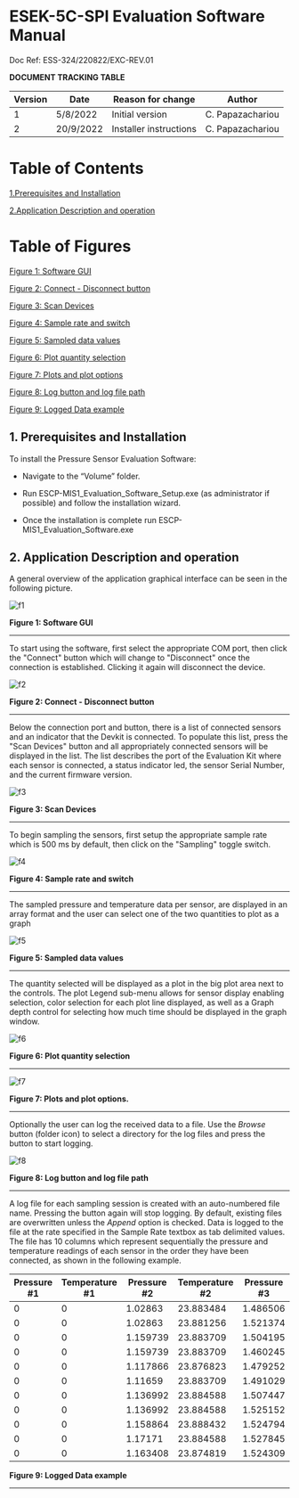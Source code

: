# ESEK-5C-SPI Evaluation Software Manual

Doc Ref: ESS-324/220822/EXC-REV.01

**DOCUMENT TRACKING TABLE**

| **Version** | **Date** | **Reason for change** | **Author** |
| --- | --- | --- | --- |
| 1 | 5/8/2022 | Initial version | C. Papazachariou |
| 2 | 20/9/2022 | Installer instructions | C. Papazachariou |

# **Table of Contents**

[1.Prerequisites and Installation](#c1)

[2.Application Description and operation](#c2)

# **Table of Figures**

[Figure 1: Software GUI](#f1)

[Figure 2: Connect - Disconnect button](#f2)

[Figure 3: Scan Devices](#f3)

[Figure 4: Sample rate and switch](#f4)

[Figure 5: Sampled data values](#f5)

[Figure 6: Plot quantity selection](#f5)

[Figure 7: Plots and plot options](#f6)

[Figure 8: Log button and log file path](#f8)

[Figure 9: Logged Data example](#f9)


<a name="c1"></a>
## 1. Prerequisites and Installation

To install the Pressure Sensor Evaluation Software: 

- Navigate to the “Volume” folder. 

- Run ESCP-MIS1_Evaluation_Software_Setup.exe (as administrator if possible) and follow the installation wizard. 

- Once the installation is complete run ESCP-MIS1_Evaluation_Software.exe


<a name="c2"></a>
## 2. Application Description and operation
A general overview of the application graphical interface can be seen in the following picture.

![f1](https://user-images.githubusercontent.com/110021229/187670732-1ce08292-d784-457d-9143-67dadd918871.png)

<a name="f1"></a>
**Figure 1: Software GUI**
<hr/>


To start using the software, first select the appropriate COM port, then click the "Connect" button which will change to "Disconnect" once the connection is established. Clicking it again will disconnect the device.

![f2](https://user-images.githubusercontent.com/110021229/187670741-56c783ae-17f6-43fc-a459-51123d78130f.png)

<a name="f2"></a>
**Figure 2: Connect - Disconnect button**
<hr/>


Below the connection port and button, there is a list of connected sensors and an indicator that the Devkit is connected. To populate this list, press the "Scan Devices" button and all appropriately connected sensors will be displayed in the list. The list describes the port of the Evaluation Kit where each sensor is connected, a status indicator led, the sensor Serial Number, and the current firmware version.

![f3](https://user-images.githubusercontent.com/110021229/187670747-2735c019-c25b-4b9a-88c9-f2f673fe8407.png)

<a name="f3"></a>
**Figure 3: Scan Devices**
<hr/>


To begin sampling the sensors, first setup the appropriate sample rate which is 500 ms by default, then click on the "Sampling" toggle switch.

![f4](https://user-images.githubusercontent.com/110021229/187670753-dc8d2890-93e0-45fe-b46d-6e8f02a66709.png)

<a name="f4"></a>
**Figure 4: Sample rate and switch**
<hr/>


The sampled pressure and temperature data per sensor, are displayed in an array format and the user can select one of the two quantities to plot as a graph

![f5](https://user-images.githubusercontent.com/110021229/187670759-b6ea506f-c57f-4d59-98b2-daf647df9287.png)

<a name="f5"></a>
**Figure 5: Sampled data values**
<hr/>


The quantity selected will be displayed as a plot in the big plot area next to the controls. The plot Legend sub-menu allows for sensor display enabling selection, color selection for each plot line displayed, as well as a Graph depth control for selecting how much time should be displayed in the graph window.

![f6](https://user-images.githubusercontent.com/110021229/187670765-75566115-d73a-4632-a9e0-25d465de4e49.png)

<a name="f6"></a>
**Figure 6: Plot quantity selection**
<hr/>


![f7](https://user-images.githubusercontent.com/110021229/187670854-02b4f2c0-d54b-4136-87a4-51573f6e47ef.png)

<a name="f7"></a>
**Figure 7: Plots and plot options.**
<hr/>


Optionally the user can log the received data to a file. Use the _Browse_ button (folder icon) to select a directory for the log files and press the button to start logging.

![f8](https://user-images.githubusercontent.com/110021229/187670860-29ca0f2a-8f5b-4c70-8483-7b29ea68dcd2.png)

<a name="f8"></a>
**Figure 8: Log button and log file path**
<hr/>



A log file for each sampling session is created with an auto-numbered file name. Pressing the button again will stop logging. By default, existing files are overwritten unless the _Append_ option is checked. Data is logged to the file at the rate specified in the Sample Rate textbox as tab delimited values. The file has 10 columns which represent sequentially the pressure and temperature readings of each sensor in the order they have been connected, as shown in the following example.

| Pressure #1 | Temperature #1 | Pressure #2 | Temperature #2 | Pressure #3 | Temperature #3 | Pressure #4 | Temperature #4 | Pressure #5 | Temperature #5 |
| --- | --- | --- | --- | --- | --- | --- | --- | --- | --- |
| 0 | 0 | 1.02863 | 23.883484 | 1.486506 | 23.935537 | 0 | 0 | 0 | 0 |
| 0 | 0 | 1.02863 | 23.881256 | 1.521374 | 23.931942 | 0 | 0 | 0 | 0 |
| 0 | 0 | 1.159739 | 23.883709 | 1.504195 | 23.934933 | 0 | 0 | 0 | 0 |
| 0 | 0 | 1.159739 | 23.883709 | 1.460245 | 23.936039 | 0 | 0 | 0 | 0 |
| 0 | 0 | 1.117866 | 23.876823 | 1.479252 | 23.935238 | 0 | 0 | 0 | 0 |
| 0 | 0 | 1.11659 | 23.883709 | 1.491029 | 23.945698 | 0 | 0 | 0 | 0 |
| 0 | 0 | 1.136992 | 23.884588 | 1.507447 | 23.939112 | 0 | 0 | 0 | 0 |
| 0 | 0 | 1.136992 | 23.884588 | 1.525152 | 23.938387 | 0 | 0 | 0 | 0 |
| 0 | 0 | 1.158864 | 23.888432 | 1.524794 | 23.940836 | 0 | 0 | 0 | 0 |
| 0 | 0 | 1.17171 | 23.884588 | 1.527845 | 23.943447 | 0 | 0 | 0 | 0 |
| 0 | 0 | 1.163408 | 23.874819 | 1.524309 | 23.944149 | 0 | 0 | 0 | 0 |

<a name="f9"></a>
**Figure 9: Logged Data example**
<hr/>
